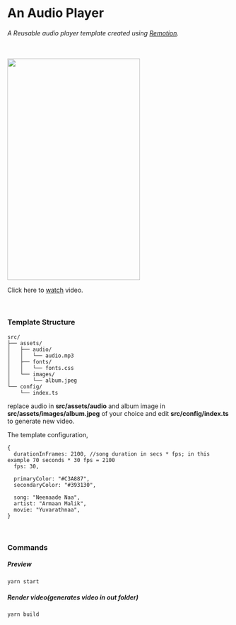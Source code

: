 # An Audio Player

###### A Reusable audio player template created using <a href="https://www.remotion.dev/">Remotion</a>.
<br/>
<img width="300" height="500" src="https://raw.githubusercontent.com/varunpbardwaj/remotion-audio-player-template/main/src/assets/images/coverImage.png">

Click here to <a href="https://bardwaj.me/remotion/neenaadena">watch</a> video.

<br />

### Template Structure

```
src/
├── assets/
│   ├── audio/
│   │   └── audio.mp3
│   ├── fonts/
│   │   └── fonts.css
│   └── images/
│       └── album.jpeg
└── config/
    └── index.ts
```

replace audio in <b>src/assets/audio</b> and album image in <b>src/assets/images/album.jpeg</b> of your choice and edit <b>src/config/index.ts</b> to generate new video.

The template configuration,

```
{
  durationInFrames: 2100, //song duration in secs * fps; in this example 70 seconds * 30 fps = 2100
  fps: 30,

  primaryColor: "#C3A887",
  secondaryColor: "#393130",

  song: "Neenaade Naa",
  artist: "Armaan Malik",
  movie: "Yuvarathnaa",
}
```

<br />

### Commands

##### Preview
```bash
yarn start
```
##### Render video(generates video in out folder)
```bash
yarn build
```

<br />


